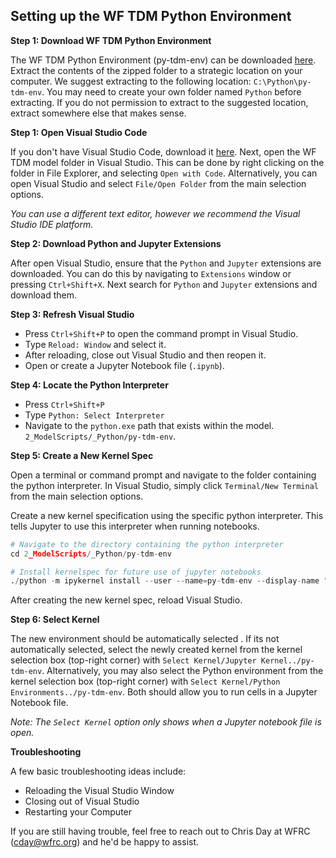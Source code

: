 ## Setting up the WF TDM Python Environment

**Step 1: Download WF TDM Python Environment**

The WF TDM Python Environment (py-tdm-env) can be downloaded [here](zipfolder-resources-file). Extract the contents of the zipped folder to a strategic location on your computer. We suggest extracting to the following location: `C:\Python\py-tdm-env`. You may need to create your own folder named `Python` before extracting. If you do not permission to extract to the suggested location, extract somewhere else that makes sense.


**Step 1: Open Visual Studio Code**

If you don't have Visual Studio Code, download it [here](https://code.visualstudio.com/download). Next, open the WF TDM model folder in Visual Studio. This can be done by right clicking on the folder in File Explorer, and selecting `Open with Code`. Alternatively, you can open Visual Studio and select `File/Open Folder` from the main selection options.

*You can use a different text editor, however we recommend the Visual Studio IDE platform.*

**Step 2: Download Python and Jupyter Extensions**

After open Visual Studio, ensure that the `Python` and `Jupyter` extensions are downloaded. You can do this by navigating to `Extensions` window or pressing `Ctrl+Shift+X`. Next search for `Python` and `Jupyter` extensions and download them. 

**Step 3: Refresh Visual Studio**

 - Press `Ctrl+Shift+P` to open the command prompt in Visual Studio. 
 - Type `Reload: Window` and select it. 
 - After reloading, close out Visual Studio and then reopen it. 
 - Open or create a Jupyter Notebook file (`.ipynb`).

**Step 4: Locate the Python Interpreter**

 - Press `Ctrl+Shift+P`
 - Type `Python: Select Interpreter`
 - Navigate to the `python.exe` path that exists within the model. `2_ModelScripts/_Python/py-tdm-env`.

**Step 5: Create a New Kernel Spec**

Open a terminal or command prompt and navigate to the folder containing the python interpreter. In Visual Studio, simply click `Terminal/New Terminal` from the main selection options.

Create a new kernel specification using the specific python interpreter. This tells Jupyter to use this interpreter when running notebooks.

```python
# Navigate to the directory containing the python interpreter
cd 2_ModelScripts/_Python/py-tdm-env

# Install kernelspec for future use of jupyter notebooks
./python -m ipykernel install --user --name=py-tdm-env --display-name "py-tdm-env"
```

After creating the new kernel spec, reload Visual Studio.

**Step 6: Select Kernel**

The new environment should be automatically selected . If its not automatically selected, select the newly created kernel from the kernel selection box (top-right corner) with `Select Kernel/Jupyter Kernel../py-tdm-env`. Alternatively, you may also select the Python environment from the kernel selection box (top-right corner) with `Select Kernel/Python Environments../py-tdm-env`. Both should allow you to run cells in a Jupyter Notebook file.

*Note: The `Select Kernel` option only shows when a Jupyter notebook file is open.*

**Troubleshooting**

A few basic troubleshooting ideas include:

 - Reloading the Visual Studio Window
 - Closing out of Visual Studio
 - Restarting your Computer

If you are still having trouble, feel free to reach out to Chris Day at WFRC (cday@wfrc.org) and he'd be happy to assist.